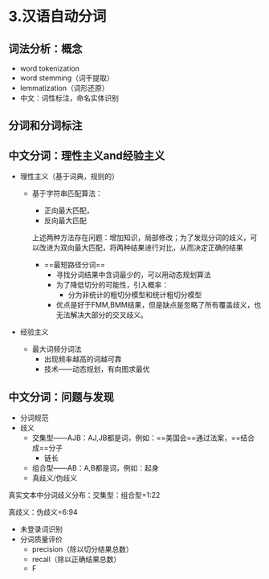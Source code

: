 # 3.汉语自动分词

## 词法分析：概念

- word tokenization
- word stemming（词干提取）
- lemmatization（词形还原）
- 中文：词性标注，命名实体识别

## 分词和分词标注

## 中文分词：理性主义and经验主义

- 理性主义（基于词典，规则的）

  - 基于字符串匹配算法：

    - 正向最大匹配，
    - 反向最大匹配

    上述两种方法存在问题：增加知识，局部修改；为了发现分词的歧义，可以改进为双向最大匹配，将两种结果进行对比，从而决定正确的结果

    - ==最短路径分词==
      - 寻找分词结果中含词最少的，可以用动态规划算法
      - 为了降低切分的可能性，引入概率：
        - 分为非统计的粗切分模型和统计粗切分模型
      - 优点是好于FMM,BMM结果，但是缺点是忽略了所有覆盖歧义，也无法解决大部分的交叉歧义。

- 经验主义

  - 最大词频分词法
    - 出现频率越高的词越可靠
    - 技术——动态规划，有向图求最优

## 中文分词：问题与发现

- 分词规范
- 歧义
  - 交集型——AJB：AJ,JB都是词，例如：==美国会==通过法案，==结合成==分子
    - 链长
  - 组合型——AB：A,B都是词，例如：起身
  - 真歧义/伪歧义

真实文本中分词歧义分布：交集型：组合型=1:22

真歧义：伪歧义=6:94

- 未登录词识别
- 分词质量评价
  - precision（除以切分结果总数）
  - recall（除以正确结果总数）
  - F

